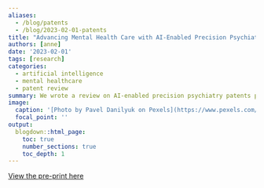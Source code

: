 ```yaml
---
aliases: 
  - /blog/patents
  - /blog/2023-02-01-patents
title: "Advancing Mental Health Care with AI-Enabled Precision Psychiatry Tools: A Patent Review"
authors: [anne]
date: '2023-02-01'
tags: [research]
categories:
  - artificial intelligence
  - mental healthcare 
  - patent review
summary: We wrote a review on AI-enabled precision psychiatry patents published between 2015 and mid-October 2022. Multiple analytic approaches, such as graphic network analysis and topic modeling, are used to analyze the scope, content, and trends of the retained patents. The tools described aim to provide diagnosis, prediction of treatment responses, and prognosis of mental disorder symptoms. Additionally, about one-third of the tools suggest treatment options related to selection, adjustment, and management. The complexity of technology combinations has increased over the years. This review highlights the potential of AI-enabled precision psychiatry tools for adoption in practice.
image:
  caption: '[Photo by Pavel Danilyuk on Pexels](https://www.pexels.com/photo/a-robot-holding-a-flower-8438979/)'
  focal_point: ''
output:
  blogdown::html_page:
    toc: true
    number_sections: true
    toc_depth: 1
---
```


[View the pre-print here](https://psyarxiv.com/wmr38)

